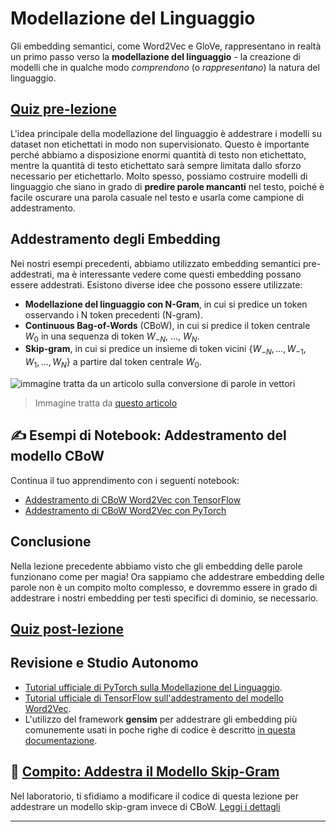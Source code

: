 <!--
CO_OP_TRANSLATOR_METADATA:
{
  "original_hash": "7ba20f54a5bfcd6521018cdfb17c7c57",
  "translation_date": "2025-09-23T08:34:42+00:00",
  "source_file": "lessons/5-NLP/15-LanguageModeling/README.md",
  "language_code": "it"
}
-->
# Modellazione del Linguaggio

Gli embedding semantici, come Word2Vec e GloVe, rappresentano in realtà un primo passo verso la **modellazione del linguaggio** - la creazione di modelli che in qualche modo *comprendono* (o *rappresentano*) la natura del linguaggio.

## [Quiz pre-lezione](https://ff-quizzes.netlify.app/en/ai/quiz/29)

L'idea principale della modellazione del linguaggio è addestrare i modelli su dataset non etichettati in modo non supervisionato. Questo è importante perché abbiamo a disposizione enormi quantità di testo non etichettato, mentre la quantità di testo etichettato sarà sempre limitata dallo sforzo necessario per etichettarlo. Molto spesso, possiamo costruire modelli di linguaggio che siano in grado di **predire parole mancanti** nel testo, poiché è facile oscurare una parola casuale nel testo e usarla come campione di addestramento.

## Addestramento degli Embedding

Nei nostri esempi precedenti, abbiamo utilizzato embedding semantici pre-addestrati, ma è interessante vedere come questi embedding possano essere addestrati. Esistono diverse idee che possono essere utilizzate:

* **Modellazione del linguaggio con N-Gram**, in cui si predice un token osservando i N token precedenti (N-gram).
* **Continuous Bag-of-Words** (CBoW), in cui si predice il token centrale $W_0$ in una sequenza di token $W_{-N}$, ..., $W_N$.
* **Skip-gram**, in cui si predice un insieme di token vicini {$W_{-N},\dots, W_{-1}, W_1,\dots, W_N$} a partire dal token centrale $W_0$.

![immagine tratta da un articolo sulla conversione di parole in vettori](../../../../../translated_images/example-algorithms-for-converting-words-to-vectors.fbe9207a726922f6f0f5de66427e8a6eda63809356114e28fb1fa5f4a83ebda7.it.png)

> Immagine tratta da [questo articolo](https://arxiv.org/pdf/1301.3781.pdf)

## ✍️ Esempi di Notebook: Addestramento del modello CBoW

Continua il tuo apprendimento con i seguenti notebook:

* [Addestramento di CBoW Word2Vec con TensorFlow](CBoW-TF.ipynb)
* [Addestramento di CBoW Word2Vec con PyTorch](CBoW-PyTorch.ipynb)

## Conclusione

Nella lezione precedente abbiamo visto che gli embedding delle parole funzionano come per magia! Ora sappiamo che addestrare embedding delle parole non è un compito molto complesso, e dovremmo essere in grado di addestrare i nostri embedding per testi specifici di dominio, se necessario.

## [Quiz post-lezione](https://ff-quizzes.netlify.app/en/ai/quiz/30)

## Revisione e Studio Autonomo

* [Tutorial ufficiale di PyTorch sulla Modellazione del Linguaggio](https://pytorch.org/tutorials/beginner/nlp/word_embeddings_tutorial.html).
* [Tutorial ufficiale di TensorFlow sull'addestramento del modello Word2Vec](https://www.TensorFlow.org/tutorials/text/word2vec).
* L'utilizzo del framework **gensim** per addestrare gli embedding più comunemente usati in poche righe di codice è descritto [in questa documentazione](https://pytorch.org/tutorials/beginner/nlp/word_embeddings_tutorial.html).

## 🚀 [Compito: Addestra il Modello Skip-Gram](lab/README.md)

Nel laboratorio, ti sfidiamo a modificare il codice di questa lezione per addestrare un modello skip-gram invece di CBoW. [Leggi i dettagli](lab/README.md)

---

